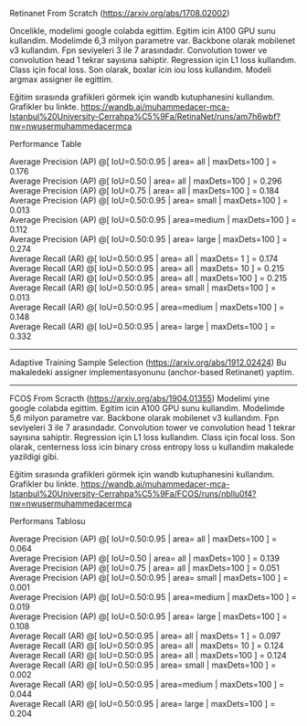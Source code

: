 Retinanet From Scratch (https://arxiv.org/abs/1708.02002)

Oncelikle, modelimi google colabda egittim. Egitim icin A100 GPU sunu kullandim. Modelimde 6,3 milyon parametre var. Backbone olarak mobilenet v3 kullandım. Fpn seviyeleri 3 ile 7 arasındadır. Convolution tower ve convolution head 1 tekrar sayısına sahiptir. Regression için L1 loss kullandım. Class için focal loss. Son olarak, boxlar icin iou loss kullandım. Modeli argmax assigner ile egittim.   

Eğitim sırasında grafikleri görmek için wandb kutuphanesini kullandım. Grafikler bu linkte. https://wandb.ai/muhammedacer-mca-Istanbul%20University-Cerrahpa%C5%9Fa/RetinaNet/runs/am7h6wbf?nw=nwusermuhammedacermca

Performance Table 

Average Precision  (AP) @[ IoU=0.50:0.95 | area=   all | maxDets=100 ] = 0.176  
Average Precision  (AP) @[ IoU=0.50      | area=   all | maxDets=100 ] = 0.296  
Average Precision  (AP) @[ IoU=0.75      | area=   all | maxDets=100 ] = 0.184  
Average Precision  (AP) @[ IoU=0.50:0.95 | area= small | maxDets=100 ] = 0.013  
Average Precision  (AP) @[ IoU=0.50:0.95 | area=medium | maxDets=100 ] = 0.112  
Average Precision  (AP) @[ IoU=0.50:0.95 | area= large | maxDets=100 ] = 0.274  
Average Recall     (AR) @[ IoU=0.50:0.95 | area=   all | maxDets=  1 ] = 0.174  
Average Recall     (AR) @[ IoU=0.50:0.95 | area=   all | maxDets= 10 ] = 0.215  
Average Recall     (AR) @[ IoU=0.50:0.95 | area=   all | maxDets=100 ] = 0.215  
Average Recall     (AR) @[ IoU=0.50:0.95 | area= small | maxDets=100 ] = 0.013  
Average Recall     (AR) @[ IoU=0.50:0.95 | area=medium | maxDets=100 ] = 0.148  
Average Recall     (AR) @[ IoU=0.50:0.95 | area= large | maxDets=100 ] = 0.332  

------------------------------------------------------------------------------

Adaptive Training Sample Selection (https://arxiv.org/abs/1912.02424)
Bu makaledeki assigner implementasyonunu (anchor-based Retinanet) yaptim. 

------------------------------------------------------------------------------

FCOS From Scracth (https://arxiv.org/abs/1904.01355)
Modelimi yine google colabda egittim. Egitim icin A100 GPU sunu kullandim. Modelimde 5,6 milyon parametre var. Backbone olarak mobilenet v3 kullandım. Fpn seviyeleri 3 ile 7 arasındadır. Convolution tower ve convolution head 1 tekrar sayısına sahiptir. Regression için L1 loss kullandım. Class için focal loss. Son olarak, centerness loss icin binary cross entropy loss u kullandim makalede yazildigi gibi.


Eğitim sırasında grafikleri görmek için wandb kutuphanesini kullandım. Grafikler bu linkte. https://wandb.ai/muhammedacer-mca-Istanbul%20University-Cerrahpa%C5%9Fa/FCOS/runs/nbllu0f4?nw=nwusermuhammedacermca

Performans Tablosu 

Average Precision  (AP) @[ IoU=0.50:0.95 | area=   all | maxDets=100 ] = 0.064  
Average Precision  (AP) @[ IoU=0.50      | area=   all | maxDets=100 ] = 0.139  
Average Precision  (AP) @[ IoU=0.75      | area=   all | maxDets=100 ] = 0.051  
Average Precision  (AP) @[ IoU=0.50:0.95 | area= small | maxDets=100 ] = 0.001  
Average Precision  (AP) @[ IoU=0.50:0.95 | area=medium | maxDets=100 ] = 0.019  
Average Precision  (AP) @[ IoU=0.50:0.95 | area= large | maxDets=100 ] = 0.108  
Average Recall     (AR) @[ IoU=0.50:0.95 | area=   all | maxDets=  1 ] = 0.097  
Average Recall     (AR) @[ IoU=0.50:0.95 | area=   all | maxDets= 10 ] = 0.124  
Average Recall     (AR) @[ IoU=0.50:0.95 | area=   all | maxDets=100 ] = 0.124  
Average Recall     (AR) @[ IoU=0.50:0.95 | area= small | maxDets=100 ] = 0.002  
Average Recall     (AR) @[ IoU=0.50:0.95 | area=medium | maxDets=100 ] = 0.044  
Average Recall     (AR) @[ IoU=0.50:0.95 | area= large | maxDets=100 ] = 0.204  

